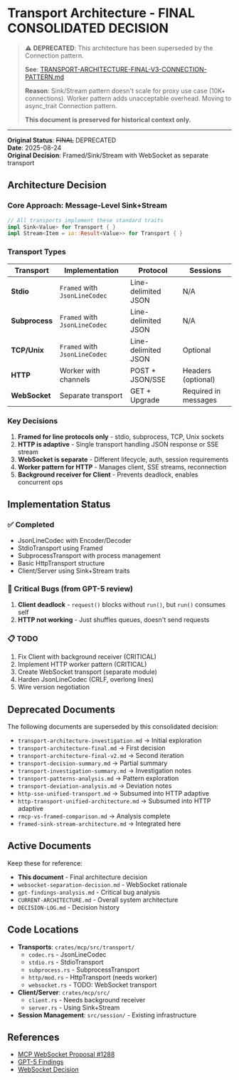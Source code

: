 # Transport Architecture - FINAL CONSOLIDATED DECISION

> ⚠️ **DEPRECATED**: This architecture has been superseded by the Connection pattern.
> 
> **See**: [TRANSPORT-ARCHITECTURE-FINAL-V3-CONNECTION-PATTERN.md](analysis/TRANSPORT-ARCHITECTURE-FINAL-V3-CONNECTION-PATTERN.md)
> 
> **Reason**: Sink/Stream pattern doesn't scale for proxy use case (10K+ connections).
> Worker pattern adds unacceptable overhead. Moving to async_trait Connection pattern.
>
> **This document is preserved for historical context only.**

---

**Original Status**: ~~FINAL~~ DEPRECATED  
**Date**: 2025-08-24  
**Original Decision**: Framed/Sink/Stream with WebSocket as separate transport

## Architecture Decision

### Core Approach: Message-Level Sink+Stream
```rust
// All transports implement these standard traits
impl Sink<Value> for Transport { }
impl Stream<Item = io::Result<Value>> for Transport { }
```

### Transport Types

| Transport | Implementation | Protocol | Sessions |
|-----------|---------------|----------|----------|
| **Stdio** | `Framed` with `JsonLineCodec` | Line-delimited JSON | N/A |
| **Subprocess** | `Framed` with `JsonLineCodec` | Line-delimited JSON | N/A |
| **TCP/Unix** | `Framed` with `JsonLineCodec` | Line-delimited JSON | Optional |
| **HTTP** | Worker with channels | POST + JSON/SSE | Headers (optional) |
| **WebSocket** | Separate transport | GET + Upgrade | Required in messages |

### Key Decisions

1. **Framed for line protocols only** - stdio, subprocess, TCP, Unix sockets
2. **HTTP is adaptive** - Single transport handling JSON response or SSE stream
3. **WebSocket is separate** - Different lifecycle, auth, session requirements
4. **Worker pattern for HTTP** - Manages client, SSE streams, reconnection
5. **Background receiver for Client** - Prevents deadlock, enables concurrent ops

## Implementation Status

### ✅ Completed
- JsonLineCodec with Encoder/Decoder
- StdioTransport using Framed
- SubprocessTransport with process management
- Basic HttpTransport structure
- Client/Server using Sink+Stream traits

### 🔴 Critical Bugs (from GPT-5 review)
1. **Client deadlock** - `request()` blocks without `run()`, but `run()` consumes self
2. **HTTP not working** - Just shuffles queues, doesn't send requests

### 📋 TODO
1. Fix Client with background receiver (CRITICAL)
2. Implement HTTP worker pattern (CRITICAL)
3. Create WebSocket transport (separate module)
4. Harden JsonLineCodec (CRLF, overlong lines)
5. Wire version negotiation

## Deprecated Documents

The following documents are superseded by this consolidated decision:
- `transport-architecture-investigation.md` → Initial exploration
- `transport-architecture-final.md` → First decision
- `transport-architecture-final-v2.md` → Second iteration
- `transport-decision-summary.md` → Partial summary
- `transport-investigation-summary.md` → Investigation notes
- `transport-patterns-analysis.md` → Pattern exploration
- `transport-deviation-analysis.md` → Deviation notes
- `http-sse-unified-transport.md` → Subsumed into HTTP adaptive
- `http-transport-unified-architecture.md` → Subsumed into HTTP adaptive
- `rmcp-vs-framed-comparison.md` → Analysis complete
- `framed-sink-stream-architecture.md` → Integrated here

## Active Documents

Keep these for reference:
- **This document** - Final architecture decision
- `websocket-separation-decision.md` - WebSocket rationale
- `gpt-findings-analysis.md` - Critical bug analysis
- `CURRENT-ARCHITECTURE.md` - Overall system architecture
- `DECISION-LOG.md` - Decision history

## Code Locations

- **Transports**: `crates/mcp/src/transport/`
  - `codec.rs` - JsonLineCodec
  - `stdio.rs` - StdioTransport  
  - `subprocess.rs` - SubprocessTransport
  - `http/mod.rs` - HttpTransport (needs worker)
  - `websocket.rs` - TODO: WebSocket transport
- **Client/Server**: `crates/mcp/src/`
  - `client.rs` - Needs background receiver
  - `server.rs` - Using Sink+Stream
- **Session Management**: `src/session/` - Existing infrastructure

## References

- [MCP WebSocket Proposal #1288](https://github.com/modelcontextprotocol/modelcontextprotocol/issues/1288)
- [GPT-5 Findings](analysis/gpt-findings-analysis.md)
- [WebSocket Decision](analysis/websocket-separation-decision.md)